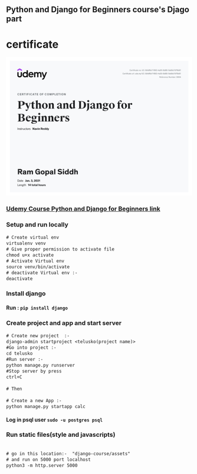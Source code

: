 ## Python and Django for Beginners course's   Djago part

# certificate 
![certificte](/Python_and_Django_or_Beginners.jpg)

### [Udemy Course Python and Django for Beginners link](https://www.udemy.com/course/python-tutorials-for-by-navinreddy)


### Setup and run locally
```shell
# Create virtual env 
virtualenv venv
# Give proper permission to activate file
chmod u+x activate
# Activate Virtual env
source venv/bin/activate
# deactivate Virtual env :- 
deactivate

```

### Install django
#### Run : `pip install django`

### Create project and app and start server

```shell
# Create new project  :-  
django-admin startproject <telusko(project name)>
#Go into project :-   
cd telusko
#Run server :-  
python manage.py runserver
#Stop server by press 
ctrl+C

# Then 

# Create a new App :- 
python manage.py startapp calc

```
#### Log in psql  user  `sudo -u postgres psql`

### Run static files(style and javascripts)
```shell

# go in this location:-  "django-course/assets"
# and run on 5000 port localhost
python3 -m http.server 5000

```

